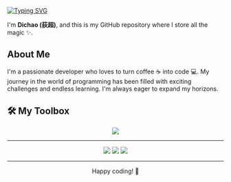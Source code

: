 <!--
**DWMMI/DWMMI** is a ✨ _special_ ✨ repository because its `README.md` (this file) appears on your GitHub profile.

Here are some ideas to get you started:

- 🔭 I’m currently working on ...
- 🌱 I’m currently learning ...
- 👯 I’m looking to collaborate on ...
- 🤔 I’m looking for help with ...
- 💬 Ask me about ...
- 📫 How to reach me: ...
- 😄 Pronouns: ...
- ⚡ Fun fact: ...
-->


<a href="https://git.io/typing-svg"><img src="https://readme-typing-svg.demolab.com?font=Fira+Code&pause=1000&color=43C53D&center=true&vCenter=true&width=435&lines=Hi+there!" alt="Typing SVG" /></a>

</p>

I'm **Dichao (荻超)**, and this is my GitHub repository where I store all the magic ✨. 

## About Me

I'm a passionate developer who loves to turn coffee ☕️ into code 💻. My journey in the world of programming has been filled with exciting challenges and endless learning. I'm always eager to expand my horizons.

## 🛠️ My Toolbox
<p align="center">
  <a href="https://skillicons.dev">
    <img src="https://skillicons.dev/icons?i=aws,git,kubernetes,docker,androidstudio,apple,windows,arduino,cs,dotnet,figma,idea,java,py,postman,qt,wordpress,vscode,visualstudio,swift,spring" />
  </a>
</p>

---
<p align="center">
  <img src ="https://github-readme-stats.vercel.app/api?username=DWMMI&show_icons=true&count_private=true&theme=merko&hide_border=true&bg_color=00000000&hide_rank=true">
  <img src ="https://github-readme-stats.vercel.app/api/top-langs/?username=DWMMI&layout=compact&hide_border=true&theme=merko&bg_color=00000000&langs_count=8">
  <img src ="https://github-readme-streak-stats.herokuapp.com/?user=DWMMI&theme=merko&hide_border=true&background=FFFFFF00">
</p>
<!-- https://github.com/anuraghazra/github-readme-stats#github-readme-stats -->

---
<p align="center"> Happy coding! 🚀 </p>

 



